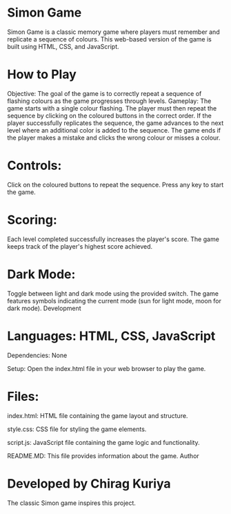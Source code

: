 # Simon Game

Simon Game is a classic memory game where players must remember and replicate a sequence of colours. This web-based version of the game is built using HTML, CSS, and JavaScript.

# How to Play

Objective: The goal of the game is to correctly repeat a sequence of flashing colours as the game progresses through levels.
Gameplay:
The game starts with a single colour flashing.
The player must then repeat the sequence by clicking on the coloured buttons in the correct order.
If the player successfully replicates the sequence, the game advances to the next level where an additional color is added to the sequence.
The game ends if the player makes a mistake and clicks the wrong colour or misses a colour.

# Controls:
Click on the coloured buttons to repeat the sequence.
Press any key to start the game.

# Scoring:
Each level completed successfully increases the player's score.
The game keeps track of the player's highest score achieved.

# Dark Mode:
Toggle between light and dark mode using the provided switch.
The game features symbols indicating the current mode (sun for light mode, moon for dark mode).
Development

# Languages: HTML, CSS, JavaScript

Dependencies: None

Setup: Open the index.html file in your web browser to play the game.

# Files:
index.html: HTML file containing the game layout and structure.

style.css: CSS file for styling the game elements.

script.js: JavaScript file containing the game logic and functionality.

README.MD: This file provides information about the game.
Author

# Developed by Chirag Kuriya

The classic Simon game inspires this project.
